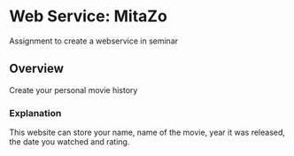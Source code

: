 # Web Service: MitaZo
Assignment to create a webservice in seminar
## Overview
Create your personal movie history

### Explanation
This website can store your name, name of the movie, year it was released, the date you watched and rating.


